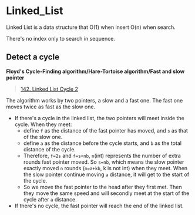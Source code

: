 # Linked_List

Linked List is a data structure that O(1) when insert O(n) when search.

There's no index only to search in sequence.

## Detect a cycle

**Floyd's Cycle-Finding algorithm/Hare-Tortoise algorithm/Fast and slow pointer**

> [142. Linked List Cycle 2](https://leetcode.com/problems/linked-list-cycle-ii/description/)

The algorithm works by two pointers, a slow and a fast one. The fast one moves twice as fast as the slow one. 

- If there's a cycle in the linked list, the two pointers will meet inside the cycle. When they meet:
  - define `f` as the distance of the fast pointer has moved, and `s` as that of the slow one.
  - define `a` as the distance before the cycle starts, and `b` as the total distance of the cycle.
  - Therefore, `f=2s` and `f=s+nb`, `n`(int) represents the number of extra rounds fast pointer moved. So `s=nb`, which means the slow pointer exactly moved `n` rounds (`n=a+kb`, k is not int) when they meet. When the slow pointer continue moving `a` distance, it will get to the start of the cycle.
  - So we move the fast pointer to the head after they first met. Then they move the same speed and will secondly meet at the start of the cycle after `a` distance.
- If there's no cycle, the fast pointer will reach the end of the linked list.


